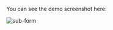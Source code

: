 You can see the demo screenshot here:

![sub-form](https://user-images.githubusercontent.com/27789064/113038777-e46c6c00-9164-11eb-84c0-8276ec39f5e1.jpg)

